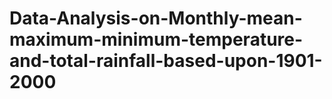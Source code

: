 # Data-Analysis-on-Monthly-mean-maximum-minimum-temperature-and-total-rainfall-based-upon-1901-2000
